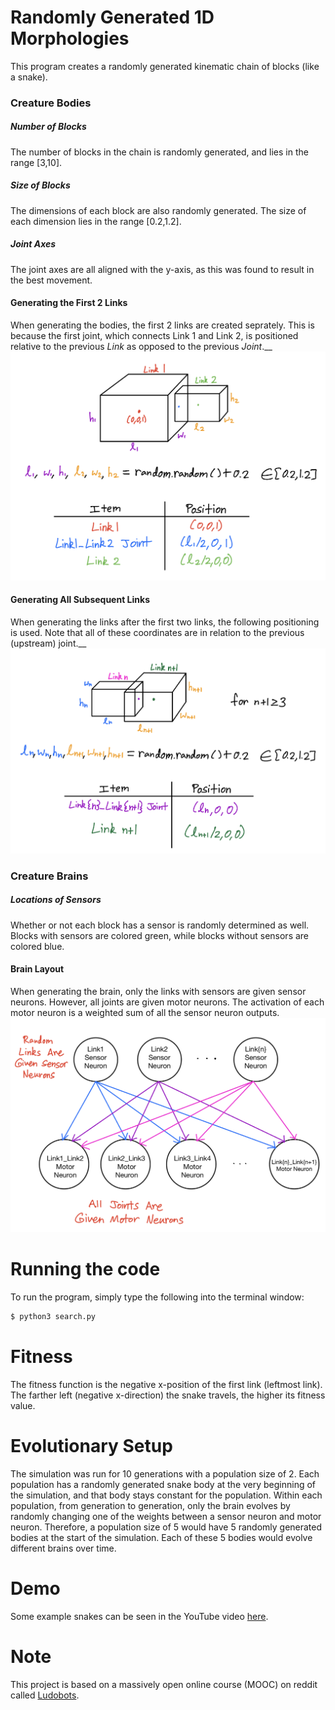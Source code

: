 # Randomly Generated 1D Morphologies

This program creates a randomly generated kinematic chain of blocks (like a snake).


### Creature Bodies

##### Number of Blocks
The number of blocks in the chain is randomly generated, and lies in the range [3,10].

##### Size of Blocks
The dimensions of each block are also randomly generated. The size of each dimension lies in the range [0.2,1.2].

##### Joint Axes
The joint axes are all aligned with the y-axis, as this was found to result in the best movement.

#### Generating the First 2 Links

When generating the bodies, the first 2 links are created seprately. This is because the first joint, which connects Link 1 and Link 2, is positioned relative to the previous _Link_ as opposed to the previous _Joint_.__
![First 2 Links](images/first_two_links.PNG "First 2 Links")

#### Generating All Subsequent Links

When generating the links after the first two links, the following positioning is used. Note that all of these coordinates are in relation to the previous (upstream) joint.__
![All Other Links](images/subsequent_links.PNG "All Other Links")



### Creature Brains

##### Locations of Sensors

Whether or not each block has a sensor is randomly determined as well. Blocks with sensors are colored green, while blocks without sensors are colored blue.

#### Brain Layout

When generating the brain, only the links with sensors are given sensor neurons. However, all joints are given motor neurons. The activation of each motor neuron is a weighted sum of all the sensor neuron outputs.
![Brain Layout](images/brain_layout.PNG "Brain Layout")



# Running the code

To run the program, simply type the following into the terminal window:

```bash
$ python3 search.py
```



# Fitness

The fitness function is the negative x-position of the first link (leftmost link). The farther left (negative x-direction) the snake travels, the higher its fitness value.



# Evolutionary Setup

The simulation was run for 10 generations with a population size of 2. Each population has a randomly generated snake body at the very beginning of the simulation, and that body stays constant for the population. Within each population, from generation to generation, only the brain evolves by randomly changing one of the weights between a sensor neuron and motor neuron. Therefore, a population size of 5 would have 5 randomly generated bodies at the start of the simulation. Each of these 5 bodies would evolve different brains over time.



# Demo

Some example snakes can be seen in the YouTube video [here](https://youtu.be/ctL79FnjyLk).



# Note

This project is based on a massively open online course (MOOC) on reddit called [Ludobots](https://www.reddit.com/r/ludobots/wiki/installation/).